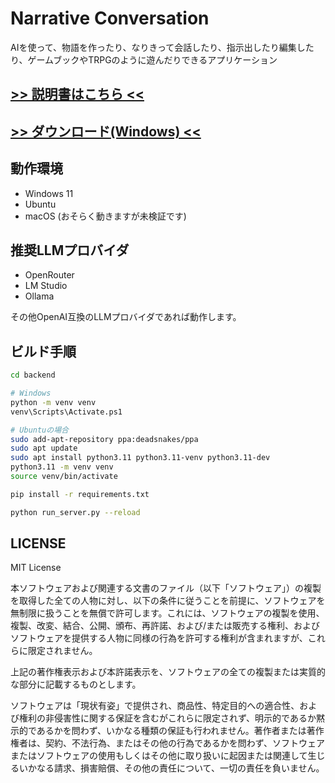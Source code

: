 # Narrative Conversation
AIを使って、物語を作ったり、なりきって会話したり、指示出したり編集したり、ゲームブックやTRPGのように遊んだりできるアプリケーション

## [>> 説明書はこちら <<](https://gpsnmeajp.github.io/NarrativeConversationDoc/)
## [>> ダウンロード(Windows) <<](https://github.com/gpsnmeajp/NarrativeConversation/releases/)

## 動作環境
+ Windows 11
+ Ubuntu 
+ macOS (おそらく動きますが未検証です)

## 推奨LLMプロバイダ
+ OpenRouter
+ LM Studio
+ Ollama

その他OpenAI互換のLLMプロバイダであれば動作します。

## ビルド手順

```bash
cd backend

# Windows
python -m venv venv
venv\Scripts\Activate.ps1

# Ubuntuの場合
sudo add-apt-repository ppa:deadsnakes/ppa
sudo apt update
sudo apt install python3.11 python3.11-venv python3.11-dev
python3.11 -m venv venv
source venv/bin/activate

pip install -r requirements.txt

python run_server.py --reload
```

## LICENSE
MIT License

本ソフトウェアおよび関連する文書のファイル（以下「ソフトウェア」）の複製を取得した全ての人物に対し、以下の条件に従うことを前提に、ソフトウェアを無制限に扱うことを無償で許可します。これには、ソフトウェアの複製を使用、複製、改変、結合、公開、頒布、再許諾、および/または販売する権利、およびソフトウェアを提供する人物に同様の行為を許可する権利が含まれますが、これらに限定されません。

上記の著作権表示および本許諾表示を、ソフトウェアの全ての複製または実質的な部分に記載するものとします。

ソフトウェアは「現状有姿」で提供され、商品性、特定目的への適合性、および権利の非侵害性に関する保証を含むがこれらに限定されず、明示的であるか黙示的であるかを問わず、いかなる種類の保証も行われません。著作者または著作権者は、契約、不法行為、またはその他の行為であるかを問わず、ソフトウェアまたはソフトウェアの使用もしくはその他に取り扱いに起因または関連して生じるいかなる請求、損害賠償、その他の責任について、一切の責任を負いません。